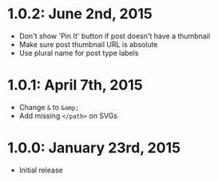 # 1.0.2: June 2nd, 2015
* Don't show 'Pin It' button if post doesn't have a thumbnail
* Make sure post thumbnail URL is absolute
* Use plural name for post type labels

# 1.0.1: April 7th, 2015
* Change `&` to `&amp;`
* Add missing `</path>` on SVGs

# 1.0.0: January 23rd, 2015
* Initial release
